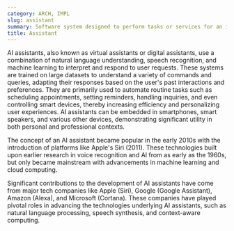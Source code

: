 ```yaml
---
category: ARCH, IMPL
slug: assistant
summary: Software system designed to perform tasks or services for an individual, often leveraging NLP and ML to interact and respond intelligently.
title: Assistant
---
```


AI assistants, also known as virtual assistants or digital assistants, use a combination of natural language understanding, speech recognition, and machine learning to interpret and respond to user requests. These systems are trained on large datasets to understand a variety of commands and queries, adapting their responses based on the user's past interactions and preferences. They are primarily used to automate routine tasks such as scheduling appointments, setting reminders, handling inquiries, and even controlling smart devices, thereby increasing efficiency and personalizing user experiences. AI assistants can be embedded in smartphones, smart speakers, and various other devices, demonstrating significant utility in both personal and professional contexts.

The concept of an AI assistant became popular in the early 2010s with the introduction of platforms like Apple's Siri (2011). These technologies built upon earlier research in voice recognition and AI from as early as the 1960s, but only became mainstream with advancements in machine learning and cloud computing.

Significant contributions to the development of AI assistants have come from major tech companies like Apple (Siri), Google (Google Assistant), Amazon (Alexa), and Microsoft (Cortana). These companies have played pivotal roles in advancing the technologies underlying AI assistants, such as natural language processing, speech synthesis, and context-aware computing.